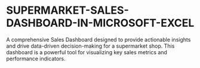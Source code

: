 # SUPERMARKET-SALES-DASHBOARD-IN-MICROSOFT-EXCEL
A comprehensive Sales Dashboard designed to provide actionable insights and drive data-driven decision-making for a supermarket shop. This dashboard is a powerful tool for visualizing key sales metrics and performance indicators.
